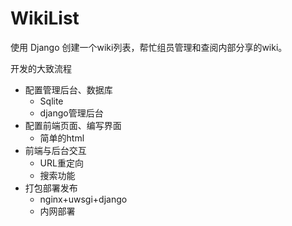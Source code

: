 # WikiList
使用 Django 创建一个wiki列表，帮忙组员管理和查阅内部分享的wiki。

开发的大致流程

- 配置管理后台、数据库
  - Sqlite
  - django管理后台
- 配置前端页面、编写界面
  - 简单的html
- 前端与后台交互
  - URL重定向
  - 搜索功能
- 打包部署发布
  - nginx+uwsgi+django
  - 内网部署





  



